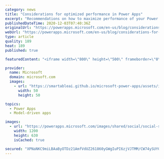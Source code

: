 ```yaml
---
category: news
title: "Considerations for optimized performance in Power Apps"
excerpt: "Recommendations on how to maximize performance of your Power Apps "
publishedDateTime: 2020-12-03T07:40:36Z
originalUrl: "https://powerapps.microsoft.com/en-us/blog/considerations-for-optimized-performance-in-power-apps/"
webUrl: "https://powerapps.microsoft.com/en-us/blog/considerations-for-optimized-performance-in-power-apps/"
type: article
quality: 189
heat: 189
published: true

featuredContent: "<iframe width=\"800\" height=\"500\" frameborder=\"0\" src=\"https://www.youtube.com/embed/jcKoqC9Vfmo\" allow=\"accelerometer; autoplay; encrypted-media; gyroscope; picture-in-picture\" allowfullscreen></iframe>"

provider:
  name: Microsoft
  domain: microsoft.com
  images:
    - url: "https://smartableai.github.io/microsoft-power-apps/assets/images/organizations/microsoft.com-50x50.jpg"
      width: 50
      height: 50

topics:
  - Power Apps
  - Model-driven apps

images:
  - url: "https://powerapps.microsoft.com/images/shared/social/social-share-post-ignite.png"
    width: 1200
    height: 630
    isCached: true

secured: "XPNaNKC9miLBAaByOTDz21AmfVdUZ261860yGWgIuPI6zjVJTMM/CW74ySUYGx6lODIw6Ux7oZWZz0eNAgFDETJCbUNr7trPlbI0SwxmZACRDTOMr7y85NEgiptm0pBNi6Alvt2wvUoN/OIAIEyzafEhql1Nz2aGoYpcOPOpfPlU69rJ4XscXQlYcsfjoUn2tvaUjB3GVQ2UtQrfmpa6/QUmrCU5IpJVtlXfJaw9Jf+J5Exop+knKxbM92h1IfaF/qm1qaq3BYBxPnaYznymWCTtsLjNaHyfnwVpAhzzBsurKLIxCbRFt2wyvN803SE3JZ1/E+GBeE4NUDi1btsyKiyElOAx1O9rcZyILo44aiggqc/7E5TZocsys+wWh9ImopsPoUTYbva3kUc29lT7auomdTh/wf83QSIZF9PUM0//dkqPt1LY1Z6E40Q4KsRl;oqaw2DweXmlF3RNYLbvoMQ=="
---
```


